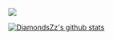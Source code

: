 ![]( https://visitor-badge.glitch.me/badge?page_id=<DiamondsZz>)

[![DiamondsZz's github stats](https://github-readme-stats.vercel.app/api?username=DiamondsZz)](https://github.com/DiamondsZz)


